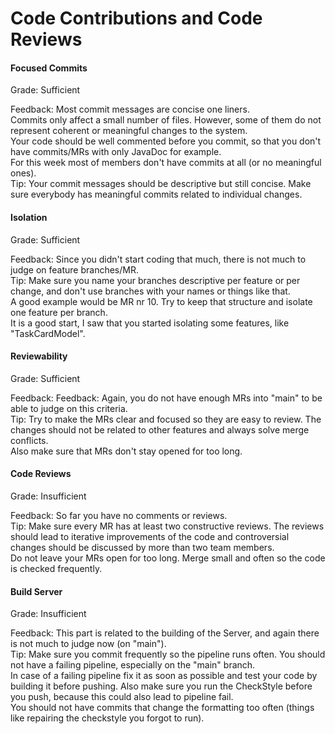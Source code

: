 # Code Contributions and Code Reviews


#### Focused Commits

Grade: Sufficient

Feedback: Most commit messages are concise one liners.  
Commits only affect a small number of files. However, some of them do not represent coherent or meaningful changes to the system.  
Your code should be well commented before you commit, so that you don't have commits/MRs with only JavaDoc for example.  
For this week most of members don't have commits at all (or no meaningful ones).  
Tip: Your commit messages should be descriptive but still concise. Make sure everybody has meaningful commits related to individual changes.


#### Isolation

Grade: Sufficient

Feedback: Since you didn't start coding that much, there is not much to judge on feature branches/MR.  
Tip: Make sure you name your branches descriptive per feature or per change, and don't use branches with your names or things like that.  
A good example would be MR nr 10. Try to keep that structure and isolate one feature per branch.  
It is a good start, I saw that you started isolating some features, like "TaskCardModel".


#### Reviewability

Grade: Sufficient

Feedback: Feedback: Again, you do not have enough MRs into "main" to be able to judge on this criteria.  
Tip: Try to make the MRs clear and focused so they are easy to review. The changes should not be related to other features and always solve merge conflicts.  
Also make sure that MRs don't stay opened for too long.


#### Code Reviews

Grade: Insufficient

Feedback: So far you have no comments or reviews.  
Tip: Make sure every MR has at least two constructive reviews.
The reviews should lead to iterative improvements of the code and controversial changes should be discussed by more than two team members.  
Do not leave your MRs open for too long. Merge small and often so the code is checked frequently.


#### Build Server

Grade: Insufficient

Feedback: This part is related to the building of the Server, and again there is not much to judge now (on "main").  
Tip: Make sure you commit frequently so the pipeline runs often. You should not have a failing pipeline, especially on the "main" branch.  
In case of a failing pipeline fix it as soon as possible and test your code by building it before pushing. Also make sure you run the CheckStyle before you push, because this could also lead to pipeline fail.  
You should not have commits that change the formatting too often (things like repairing the checkstyle you forgot to run).
